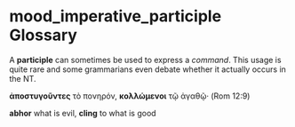 # mood_imperative_participle Glossary

A **participle** can sometimes be used to express a *command*. This usage is quite rare and some grammarians even debate whether it actually occurs in the NT.

**ἀποστυγοῦντες** τὸ πονηρόν, **κολλώμενοι** τῷ ἀγαθῷ· (Rom 12:9)

**abhor** what is evil, **cling** to what is good


